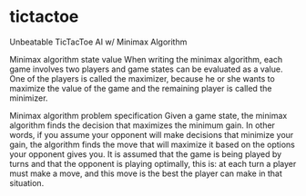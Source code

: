 # tictactoe
Unbeatable TicTacToe AI w/ Minimax Algorithm

<p> 
Minimax algorithm state value
When writing the minimax algorithm, each game involves two players and game states can be evaluated as a value. One of the players is called the maximizer, because he or she wants to maximize the value of the game and the remaining player is called the minimizer.

Minimax algorithm problem specification
Given a game state, the minimax algorithm finds the decision that maximizes the minimum gain. In other words, if you assume your opponent will make decisions that minimize your gain, the algorithm finds the move that will maximize it based on the options your opponent gives you. It is assumed that the game is being played by turns and that the opponent is playing optimally, this is: at each turn a player must make a move, and this move is the best the player can make in that situation.
</p>
